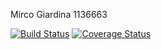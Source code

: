 Mirco Giardina 1136663

[![Build Status](https://travis-ci.org/Mirco469/assignment2.svg?branch=master)](https://travis-ci.org/Mirco469/assignment2)
[![Coverage Status](https://coveralls.io/repos/github/Mirco469/assignment2/badge.svg?branch=master)](https://coveralls.io/github/Mirco469/assignment2?branch=master)